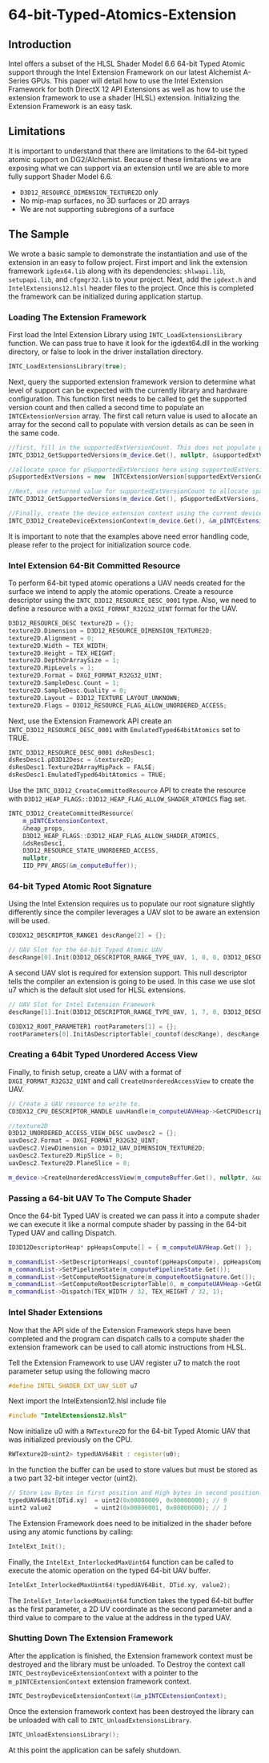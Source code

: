
# 64-bit-Typed-Atomics-Extension

## Introduction

Intel offers a subset of the HLSL Shader Model 6.6 64-bit Typed Atomic support through the Intel Extension Framework on our latest Alchemist A-Series GPUs. This paper will detail how to use the Intel Extension Framework for both DirectX 12 API Extensions as well as how to use the extension framework to use a shader (HLSL) extension. Initializing the Extension Framework is an easy task.  

## Limitations

It is important to understand that there are limitations to the 64-bit typed atomic support on DG2/Alchemist. Because of these limitations we are exposing what we can support via an extension until we are able to more fully support Shader Model 6.6. 

- ```D3D12_RESOURCE_DIMENSION_TEXTURE2D``` only
- No mip-map surfaces, no 3D surfaces or 2D arrays
- We are not supporting subregions of a surface

## The Sample

We wrote a basic sample to demonstrate the instantiation and use of the extension in an easy to follow project. First import and link the extension framework ```igdex64.lib``` along with its dependencies: ```shlwapi.lib```, ```setupapi.lib```, and ```cfgmgr32.lib``` to your project. Next, add the ```igdext.h``` and ```IntelExtensions12.hlsl``` header files to the project. Once this is completed the framework can be initialized during application startup.

### Loading The Extension Framework

First load the Intel Extension Library using ```INTC_LoadExtensionsLibrary``` function. We can pass true to have it look for the igdext64.dll in the working directory, or false to look in the driver installation directory.  
```c++
INTC_LoadExtensionsLibrary(true);
```
Next, query the supported extension framework version to determine what level of support can be expected with the currently library and hardware configuration. This function first needs to be called to get the supported version count and then called a second time to populate an ```INTCExtensionVersion``` array.  The first call return value is used to allocate an array for the second call to populate with version details as can be seen in the same code.
```c++
//first, fill in the supportedExtVersionCount. This does not populate pSupportedExtVersions  
INTC_D3D12_GetSupportedVersions(m_device.Get(), nullptr, &supportedExtVersionCount);

//allocate space for pSupportedExtVersions here using supportedExtVersionCount
pSupportedExtVersions = new  INTCExtensionVersion[supportedExtVersionCount]{}; 

//Next, use returned value for supportedExtVersionCount to allocate space for the supported extensions  
INTC_D3D12_GetSupportedVersions(m_device.Get(), pSupportedExtVersions, &supportedExtVersionCount);

//Finally, create the device extension context using the current device. The m_pINTCExtensionContext object will be used to call the Extension API functions.
INTC_D3D12_CreateDeviceExtensionContext(m_device.Get(), &m_pINTCExtensionContext, &intcExtensionInfo, nullptr);
```
It is important to note that the examples above need error handling code, please refer to the project for initialization source code.

### Intel Extension 64-Bit Committed Resource

To perform 64-bit typed atomic operations a UAV needs created for the surface we intend to apply the atomic operations. Create a resource descriptor using the ```INTC_D3D12_RESOURCE_DESC_0001``` type. Also, we need to define a resource with a ```DXGI_FORMAT_R32G32_UINT```  format for the UAV.
```c++
D3D12_RESOURCE_DESC texture2D = {};
texture2D.Dimension = D3D12_RESOURCE_DIMENSION_TEXTURE2D;
texture2D.Alignment = 0;
texture2D.Width = TEX_WIDTH;
texture2D.Height = TEX_HEIGHT;
texture2D.DepthOrArraySize = 1;
texture2D.MipLevels = 1;
texture2D.Format = DXGI_FORMAT_R32G32_UINT;
texture2D.SampleDesc.Count = 1;
texture2D.SampleDesc.Quality = 0;
texture2D.Layout = D3D12_TEXTURE_LAYOUT_UNKNOWN;
texture2D.Flags = D3D12_RESOURCE_FLAG_ALLOW_UNORDERED_ACCESS;
```
Next, use the Extension Framework API create an ```INTC_D3D12_RESOURCE_DESC_0001``` with ```EmulatedTyped64bitAtomics``` set to TRUE.
```c++
INTC_D3D12_RESOURCE_DESC_0001 dsResDesc1;
dsResDesc1.pD3D12Desc = &texture2D;
dsResDesc1.Texture2DArrayMipPack = FALSE;
dsResDesc1.EmulatedTyped64bitAtomics = TRUE;
```
Use the ```INTC_D3D12_CreateCommittedResource``` API to create the resource with ```D3D12_HEAP_FLAGS::D3D12_HEAP_FLAG_ALLOW_SHADER_ATOMICS``` flag set.
```c++
INTC_D3D12_CreateCommittedResource(
	m_pINTCExtensionContext,
	&heap_props,
	D3D12_HEAP_FLAGS::D3D12_HEAP_FLAG_ALLOW_SHADER_ATOMICS,
	&dsResDesc1,
	D3D12_RESOURCE_STATE_UNORDERED_ACCESS,
	nullptr,
	IID_PPV_ARGS(&m_computeBuffer));
```
### 64-bit Typed Atomic Root Signature

Using the Intel Extension requires us to populate our root signature slightly differently since the compiler leverages a UAV slot to be aware an extension will be used.
```c++
CD3DX12_DESCRIPTOR_RANGE1 descRange[2] = {};

// UAV Slot for the 64-bit Typed Atomic UAV
descRange[0].Init(D3D12_DESCRIPTOR_RANGE_TYPE_UAV, 1, 0, 0, D3D12_DESCRIPTOR_RANGE_FLAG_DATA_VOLATILE, 0);
```
A second UAV slot is required for extension support. This null descriptor tells the compiler an extension is going to be used. In this case we use slot u7 which is the default slot used for HLSL extensions.
```c++
// UAV Slot for Intel Extension Framework
descRange[1].Init(D3D12_DESCRIPTOR_RANGE_TYPE_UAV, 1, 7, 0, D3D12_DESCRIPTOR_RANGE_FLAG_DATA_VOLATILE, 0);

CD3DX12_ROOT_PARAMETER1 rootParameters[1] = {};
rootParameters[0].InitAsDescriptorTable(_countof(descRange), descRange, D3D12_SHADER_VISIBILITY_ALL);
```
### Creating a 64bit Typed Unordered Access View

Finally, to finish setup, create a UAV with a format of ```DXGI_FORMAT_R32G32_UINT``` and call ```CreateUnorderedAccessView``` to create the UAV.
```c++
// Create a UAV resource to write to.
CD3DX12_CPU_DESCRIPTOR_HANDLE uavHandle(m_computeUAVHeap->GetCPUDescriptorHandleForHeapStart());

//texture2D
D3D12_UNORDERED_ACCESS_VIEW_DESC uavDesc2 = {};
uavDesc2.Format = DXGI_FORMAT_R32G32_UINT;
uavDesc2.ViewDimension = D3D12_UAV_DIMENSION_TEXTURE2D;
uavDesc2.Texture2D.MipSlice = 0;
uavDesc2.Texture2D.PlaneSlice = 0;

m_device->CreateUnorderedAccessView(m_computeBuffer.Get(), nullptr, &uavDesc2, uavHandle);
```
### Passing a 64-bit UAV To The Compute Shader

Once the 64-bit Typed UAV is created we can pass it into a compute shader we can execute it like a normal compute shader by passing in the 64-bit Typed UAV and calling Dispatch.
```c++
ID3D12DescriptorHeap* ppHeapsCompute[] = { m_computeUAVHeap.Get() };

m_commandList->SetDescriptorHeaps(_countof(ppHeapsCompute), ppHeapsCompute);
m_commandList->SetPipelineState(m_computePipelineState.Get());
m_commandList->SetComputeRootSignature(m_computeRootSignature.Get());
m_commandList->SetComputeRootDescriptorTable(0, m_computeUAVHeap->GetGPUDescriptorHandleForHeapStart());
m_commandList->Dispatch(TEX_WIDTH / 32, TEX_HEIGHT / 32, 1);
```
### Intel Shader Extensions

Now that the API side of the Extension Framework steps have been completed and the program can dispatch calls to a compute shader the extension framework can be used to call atomic instructions from HLSL.

Tell the Extension Framework to use UAV register u7 to match the root parameter setup using the following macro
```c++
#define INTEL_SHADER_EXT_UAV_SLOT u7
```
Next import the IntelExtension12.hlsl include file
```c++
#include "IntelExtensions12.hlsl"
```
Now initialize u0 with a ```RWTexture2D``` for the 64-bit Typed Atomic UAV that was initialized previously on the CPU.
```c++
RWTexture2D<uint2> typedUAV64Bit : register(u0);
```
In the function the buffer can be used to store values but must be stored as a two part 32-bit integer vector (uint2).
```c++
// Store Low Bytes in first position and High bytes in second position.
typedUAV64Bit[DTid.xy] 	= uint2(0x00000009, 0x00000000); // 9
uint2 value2 			= uint2(0x00000001, 0x00000000); // 1
```
The Extension Framework does need to be initialized in the shader before using any atomic functions by calling:
```c++
IntelExt_Init();
```
Finally, the ```IntelExt_InterlockedMaxUint64``` function can be called to execute the atomic operation on the typed 64-bit UAV buffer.
```c++
IntelExt_InterlockedMaxUint64(typedUAV64Bit, DTid.xy, value2);
```
The ```IntelExt_InterlockedMaxUint64``` function takes the typed 64-bit buffer as the first parameter, a 2D UV coordinate as the second parameter and a third value to compare to the value at the address in the typed UAV.

### Shutting Down The Extension Framework

After the application is finished, the Extension framework context must be destroyed and the library must be unloaded. To Destroy the context call ```INTC_DestroyDeviceExtensionContext```  with a pointer to  the  ```m_pINTCExtensionContext``` extension framework context.
```c++
INTC_DestroyDeviceExtensionContext(&m_pINTCExtensionContext);
```
Once the extension framework context has been destroyed the library can be unloaded with call to ```INTC_UnloadExtensionsLibrary```.
```c++
INTC_UnloadExtensionsLibrary();
```
At this point the application can be safely shutdown.